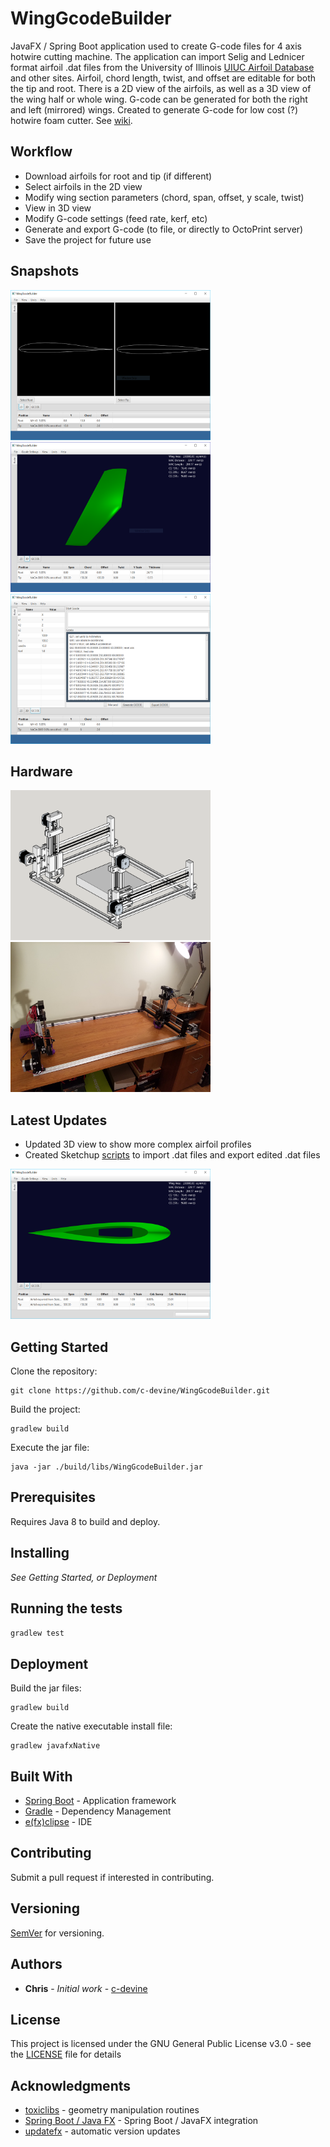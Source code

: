 # WingGcodeBuilder

JavaFX / Spring Boot application used to create G-code files for 4 axis hotwire cutting machine. The application can import Selig and Lednicer format airfoil .dat
files from the University of Illinois [UIUC Airfoil Database]( http://m-selig.ae.illinois.edu/ads/coord_database.html) and other sites. Airfoil, chord length, twist,
and offset are editable for both the tip and root.  There is a 2D view of the airfoils, as well as a 3D view of the wing half or whole
wing. G-code can be generated for both the right and left (mirrored) wings. Created to generate G-code for low cost (?) hotwire foam
cutter.  See [wiki](https://github.com/c-devine/WingGcodeBuilder/wiki).

## Workflow

* Download airfoils for root and tip (if different)
* Select airfoils in the 2D view
* Modify wing section parameters (chord, span, offset, y scale, twist)
* View in 3D view
* Modify G-code settings (feed rate, kerf, etc)
* Generate and export G-code (to file, or directly to OctoPrint server)
* Save the project for future use


## Snapshots

<img src="https://raw.githubusercontent.com/c-devine/WingGcodeBuilder/snapshots/assets/img/2D.png?raw=true" width="320" height="240">
<img src="https://raw.githubusercontent.com/c-devine/WingGcodeBuilder/snapshots/assets/img/3D-v101.png?raw=true" width="320" height="240">
<img src="https://raw.githubusercontent.com/c-devine/WingGcodeBuilder/snapshots/assets/img/GCODE.png?raw=true" width="320" height="240">

## Hardware

<img src="https://raw.githubusercontent.com/c-devine/WingGcodeBuilder/snapshots/assets/img/model.png?raw=true" width="320" height="240">
<img src="https://raw.githubusercontent.com/c-devine/WingGcodeBuilder/snapshots/assets/img/4axis.jpg?raw=true" width="320" height="240">

## Latest Updates

* Updated 3D view to show more complex airfoil profiles
* Created Sketchup [scripts](https://github.com/c-devine/SketchupUtilities) to import .dat files and export edited .dat files
<img src="https://raw.githubusercontent.com/c-devine/WingGcodeBuilder/snapshots/assets/img/3d-complex.png?raw=true" width="320" height="240">

## Getting Started

Clone the repository:
```
git clone https://github.com/c-devine/WingGcodeBuilder.git
```
Build the project:
```
gradlew build
```
Execute the jar file:
```
java -jar ./build/libs/WingGcodeBuilder.jar
```

## Prerequisites

Requires Java 8 to build and deploy.

## Installing

*See Getting Started, or Deployment*

## Running the tests

```gradlew test```

## Deployment

Build the jar files:
```
gradlew build
```

Create the native executable install file:

```
gradlew javafxNative
```

## Built With

* [Spring Boot](https://projects.spring.io/spring-boot/) - Application framework
* [Gradle](https://gradle.org/) - Dependency Management
* [e\(fx\)clipse](http://www.eclipse.org/efxclipse/index.html) - IDE

## Contributing

Submit a pull request if interested in contributing.

## Versioning

[SemVer](http://semver.org/) for versioning.

## Authors

* **Chris** - *Initial work* - [c-devine](https://github.com/c-devine)


## License

This project is licensed under the GNU General Public License v3.0 - see the [LICENSE](LICENSE) file for details

## Acknowledgments

* [toxiclibs](http://toxiclibs.org/) - geometry manipulation routines
* [Spring Boot / Java FX](https://github.com/thomasdarimont/spring-labs/tree/master/spring-boot-javafx) - Spring Boot / JavaFX integration
* [updatefx](https://github.com/bitgamma/updatefx) - automatic version updates